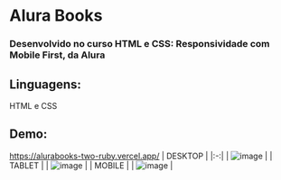 # Alura Books
### Desenvolvido no curso HTML e CSS: Responsividade com Mobile First, da Alura

## Linguagens:
HTML e CSS

## Demo:
https://alurabooks-two-ruby.vercel.app/
| DESKTOP |
|:-:|
| ![image](https://github.com/leonardo-rsantos/alura-html-css-mobile-first/assets/16440151/8fdd4783-c9ab-4ccd-af53-0e90ec7ba951) |
| TABLET |
| ![image](https://github.com/leonardo-rsantos/alura-html-css-mobile-first/assets/16440151/b1f323da-5e40-4e17-8739-6f9f5ee059f9) |
| MOBILE |
| ![image](https://github.com/leonardo-rsantos/alura-html-css-mobile-first/assets/16440151/add918ad-7382-4313-b1c1-9cb298b9bb7f) |

